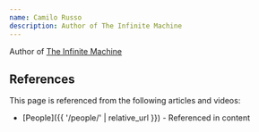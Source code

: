 ```yaml
---
name: Camilo Russo
description: Author of The Infinite Machine
---
```


Author of [The Infinite Machine](https://www.amazon.ca/Infinite-Machine-Crypto-hackers-Building-Internet/dp/0062886142/)

## References

This page is referenced from the following articles and videos:

- [People]({{ '/people/' | relative_url }}) - Referenced in content
